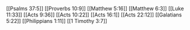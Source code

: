 [[Psalms 37:5]]
[[Proverbs 10:9]]
[[Matthew 5:16]]
[[Matthew 6:3]]
[[Luke 11:33]]
[[Acts 9:36]]
[[Acts 10:22]]
[[Acts 16:1]]
[[Acts 22:12]]
[[Galatians 5:22]]
[[Philippians 1:11]]
[[1 Timothy 3:7]]
